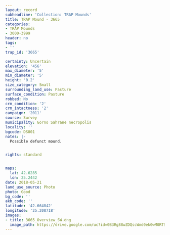 ```yaml
---
layout: record
subheadline: 'Collection: TRAP Mounds'
title: TRAP Mound - 3665
categories:
- TRAP Mounds
- 3000-3999
header: no
tags:
- ''
trap_id: '3665'

certainty: Uncertain
elevation: '456'
max_diameter: '5'
min_diameter: '5'
height: '0.2'
size_category: Small
surrounding_land_use: Pasture
surface_condition: Pasture
robbed: No
crm_condition: '2'
crm_intactness: '2'
campaign: '2011'
source: Survey
municipality: Gorno Sahrane necropolis
locality: ''
bgcode: DS001
notes: |-
  Possible defunct mound.


rights: standard


maps:
  lat: 42.6285
  lon: 25.2442
date: 2018-05-21
land_use_source: Photo
photo: Good
bg_code: ''
akb_code: ''
latitude: '42.664842'
longitude: '25.208718'
images:
- title: 3665_Overview_SW.dng
  image_path: https://drive.google.com/uc?id=0B3Rg88wZDQscWmd0ek0wM0RTSGc
---
```

